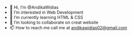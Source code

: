 - 👋 Hi, I’m @AndikaWidias
- 👀 I’m interested in Web Development
- 🌱 I’m currently learning HTML & CSS
- 💞️ I’m looking to collaborate on creat website
- 📫 How to reach me call me at andikawidias02@gmail.com

<!---
AndikaWidias/AndikaWidias is a ✨ special ✨ repository because its `README.md` (this file) appears on your GitHub profile.
You can click the Preview link to take a look at your changes.
--->
